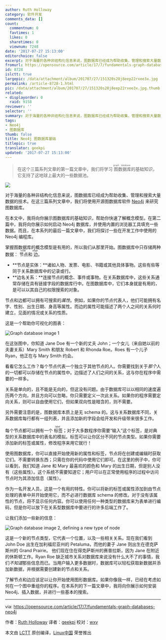 ```yaml
---
author: Ruth Holloway
category: 软件开发
comments_data: []
count:
  commentnum: 0
  favtimes: 1
  likes: 0
  sharetimes: 0
  viewnum: 7248
date: '2017-07-27 15:13:00'
editorchoice: false
excerpt: 对于海量的各种非结构化信息来说，图数据库已经成为帮助收集、管理和搜索大量数据的技术。在本文中，我将向你展示图数据库的基础知识，帮助你快速了解概念模型。
fromurl: https://opensource.com/article/17/7/fundamentals-graph-databases-neo4j
id: 8728
islctt: true
largepic: /data/attachment/album/201707/27/151320s28j8eep22rxee3x.jpg
permalink: /article-8728-1.html
pic: /data/attachment/album/201707/27/151320s28j8eep22rxee3x.jpg.thumb.jpg
related:
- displayorder: 0
  raid: 9158
reviewer: ''
selector: ''
summary: 对于海量的各种非结构化信息来说，图数据库已经成为帮助收集、管理和搜索大量数据的技术。在本文中，我将向你展示图数据库的基础知识，帮助你快速了解概念模型。
tags:
- Neo4j
- 图数据库
thumb: false
title: Neo4j 图数据库基础
titlepic: true
translator: geekpi
updated: '2017-07-27 15:13:00'
---
```



> 
> 在这个三篇系列文章的第一篇文章中，我们将学习<ruby> 图数据库 <rp>  （ </rp> <rt>  graph database </rt> <rp>  ） </rp></ruby>的基础知识，它支持了这地球上最大的一些数据池。
> 
> 
> 


![](/data/attachment/album/201707/27/151320s28j8eep22rxee3x.jpg)


对于海量的各种非结构化信息来说，图数据库已经成为帮助收集、管理和搜索大量数据的技术。在这三篇系列文章中，我们将使用开源图数据库软件 [Neo4j](https://neo4j.com/) 来研究图数据库。


在本文中，我将向你展示图数据库的基础知识，帮助你快速了解概念模型。在第二篇中，我将向你展示如何启动 Neo4j 数据库，并使用内置的浏览器工具填充一些数据。而且，在本系列的最后一篇文章中，我们将探讨一些在开发工作中使用的 Neo4j 编程库。


掌握图数据库的概念模型是有用的，所以我们从那里开始。图数据库中只存储两种数据：<ruby> 节点 <rt>  node </rt></ruby>和<ruby> 边 <rt>  edge </rt></ruby>。


* **节点是实体：**诸如人物、发票、电影、书籍或其他具体事物。这些有些等同于关系数据库中的记录或行。
* **边名关系：**连接节点的概念、事件或事物。在关系数据库中，这些关系通常存储在具有链接字段的数据库行中。在图数据库中，它们本身就是有用的，是可以以其自己的权限搜索的对象。


节点和边都可以拥有可搜索的*属性*。例如，如果你的节点代表人，他们可能拥有名字、性别、出生日期、身高等属性。而边的属性可能描述了两个人之间的关系何时建立，见面的情况或关系的性质。


这是一个帮助你可视化的图表：


![Graph database image 1](/data/attachment/album/201707/27/151332zo25dcsscdy42z7d.jpg "Graph database image 1")


在这张图中，你知道 Jane Doe 有一个新的丈夫 John；一个女儿（来自她以前的夫妻关系）Mary Smith 和朋友 Robert 和 Rhonda Roe。Roes 有一个儿子 Ryan，他正在与 Mary Smith 约会。


看看它怎么工作？每个节点代表一个独立于其他节点的人。你需要找到关于*那个*人的一切都可以存储在节点的属性中。边描述了人们之间的关系，这与你在程序中需要的一样多。


关系是单向的，且不能是无向的，但这没有问题。由于数据库可以以相同的速度遍历两个方向，并且方向可以忽略，你只需要定义一次此关系。如果你的程序需要定向关系，则可以自由使用它们，但如果双向性是暗含的，则不需要。


另外需要注意的是，图数据库本质上是无 schema 的。这与关系数据库不同，关系数据库每行都有一组列表，并且添加新的字段会给开发和升级带来很多工作。


每个节点都可以拥有一个<ruby> 标签 <rt>  label </rt></ruby>；对于大多数程序你需要“输入”这个标签，是对典型的关系数据库中的表名的模拟。标签可以让你区分不同的节点类型。如果你需要添加新的标签或属性，修改程序来用它就行！


使用图数据库，你可以直接开始使用新的属性和标签，节点将在创建或编辑时获取它们。不需要转换东西；只需在你的代码中使用它们即可。在这里的例子中，你可以看到，我们知道 Jane 和 Mary 最喜欢的颜色和 Mary 的出生日期，但是别人没有（这些属性）。这个系统不需要知道它；用户可以在正常使用程序的过程中访问节点时为其添加信息（属性）。


作为一名开发人员，这是一个有用的特性。你可以将新的标签或属性添加到由节点处理的表单中并开始使用它，而不必进行数据库 schema 的修改。对于没有该属性的节点，将不显示任何内容。你可以使用任何一种类型的数据库来为表单进行编码，但是你可以放下在关系型数据库中要进行的许多后端工作了。


让我们添加一些新的信息：


![Graph database image 2, defining a new type of node](/data/attachment/album/201707/27/151333ikbaaegwkpdb7vxa.jpg "Graph database image 2, defining a new type of node")


这是一个新的节点类型，它代表一个位置，以及一些相关关系。现在我们看到 John Doe 出生在加利福尼亚州的 Petaluma，而他的妻子 Jane 则出生在德克萨斯州的 Grand Prairie。 他们现在住在得克萨斯州的赛普拉斯，因为 Jane 在附近的休斯顿工作。Ryan Roe 缺乏城市关系对数据库来说没有什么大不了的事情，我们*不知道*那些信息而已。当用户输入更多数据时，数据库可以轻松获取新数据并添加新数据，并根据需要创建新的节点和关系。


了解节点和边应该足以让你开始使用图形数据库。如果你像我一样，已经在考虑如何在一个图中重组你的程序。在本系列的下一篇文章中，我将向你展示如何安装 Neo4j、插入数据，并进行一些基本的搜索。




---


via: <https://opensource.com/article/17/7/fundamentals-graph-databases-neo4j>


作者：[Ruth Holloway](https://opensource.com/users/druthb) 译者：[geekpi](https://github.com/geekpi) 校对：[wxy](https://github.com/wxy)


本文由 [LCTT](https://github.com/LCTT/TranslateProject) 原创编译，[Linux中国](https://linux.cn/) 荣誉推出